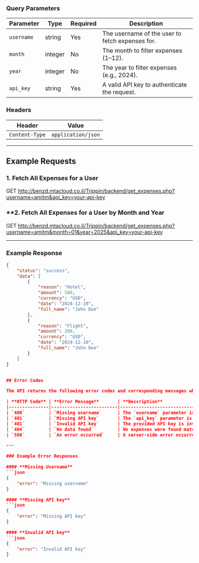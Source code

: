### **Query Parameters**
| Parameter   | Type    | Required | Description                                   |
|-------------|---------|----------|-----------------------------------------------|
| `username`  | string  | Yes      | The username of the user to fetch expenses for. |
| `month`     | integer | No       | The month to filter expenses (1–12).         |
| `year`      | integer | No       | The year to filter expenses (e.g., 2024).    |
| `api_key`   | string  | Yes      | A valid API key to authenticate the request. |

### **Headers**
| Header         | Value                |
|----------------|----------------------|
| `Content-Type` | `application/json`  |

---

## Example Requests

### **1. Fetch All Expenses for a User**

GET http://benzd.mtacloud.co.il/Trippin/backend/get_expenses.php?username=amitm&api_key=your-api-key

### **2. Fetch All Expenses for a User by Month and Year

GET http://benzd.mtacloud.co.il/Trippin/backend/get_expenses.php?username=amitm&month=01&year=2025&api_key=your-api-key



---
### Example Response

```json
{
    "status": "success",
    "data": [
        {
            "reason": "Hotel",
            "amount": 500,
            "currency": "USD",
            "date": "2024-12-19",
            "full_name": "John Doe"
        },
        {
            "reason": "Flight",
            "amount": 200,
            "currency": "USD",
            "date": "2024-12-10",
            "full_name": "John Doe"
        }
    ]
}


## Error Codes

The API returns the following error codes and corresponding messages when a request fails:

| **HTTP Code** | **Error Message**       | **Description**                                                                 |
|---------------|-------------------------|---------------------------------------------------------------------------------|
| `400`         | `Missing username`      | The `username` parameter is required but was not provided in the request.      |             |
| `401`         | `Missing API key`       | The `api_key` parameter is required but was not provided in the request.       |
| `401`         | `Invalid API key`       | The provided API key is invalid or not active.                                 |
| `404`         | `No data found`         | No expenses were found matching the given filters.                             |
| `500`         | `An error occurred`     | A server-side error occurred while processing the request.                     |

---

### Example Error Responses

#### **Missing Username**
```json
{
    "error": "Missing username"
}

#### **Missing API key**
```json
{
    "error": "Missing API key"
}

#### **Invalid API key**
```json
{
    "error": "Invalid API key"
}



